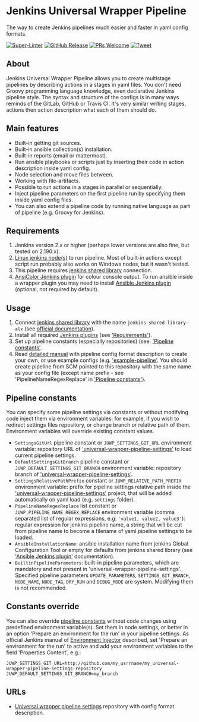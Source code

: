 # Jenkins Universal Wrapper Pipeline

The way to create Jenkins pipelines much easier and faster in yaml config formats.

[![Super-Linter](https://github.com/alexanderbazhenoff/jenkins-universal-wrapper-pipeline/actions/workflows/super-linter.yml/badge.svg?branch=main)](https://github.com/marketplace/actions/super-linter)
[![GitHub Release](https://img.shields.io/github/v/release/alexanderbazhenoff/jenkins-universal-wrapper-pipeline)](https://github.com/alexanderbazhenoff/jenkins-universal-wrapper-pipeline/releases)
[![PRs Welcome](https://img.shields.io/badge/PRs-welcome-brightgreen.svg?style=flat-square)](https://makeapullrequest.com)
[![Tweet](https://img.shields.io/twitter/url/http/shields.io.svg?style=social)](https://twitter.com/intent/tweet?text=Create+your+pipelines+easier+and+faster%21%20&url=https://github.com/alexanderbazhenoff/jenkins-universal-wrapper-pipeline&hashtags=devops,cicd,jenkins,ansible,yaml)

## About

Jenkins Universal Wrapper Pipeline allows you to create multistage pipelines by describing actions in a stages in yaml
files. You don't need Groovy programming language knowledge, even declarative Jenkins pipeline style. The syntax and
structure of the configs is in many ways reminds of the GitLab, GitHub or Travis CI. It's very similar writing stages,
actions then action description what each of them should do.

## Main features

- Built-in getting git sources.
- Built-in ansible collection(s) installation.
- Built-in reports (email or mattermost).
- Run ansible playbooks or scripts just by inserting their code in action description inside yaml config.
- Node selection and move files between.
- Working with file-artifacts.
- Possible to run actions in a stages in parallel or sequentially.
- Inject pipeline parameters on the first pipeline run by specifying them inside yaml config files.
- You can also extend a pipeline code by running native language as part of pipeline (e.g. Groovy for Jenkins).

## Requirements

1. Jenkins version 2.x or higher (perhaps lower versions are also fine, but tested on 2.190.x).
2. [Linux jenkins node(s)](https://www.jenkins.io/doc/book/installing/linux/) to run pipeline. Most of built-in actions
   except script run probably also works on Windows nodes, but it wasn't tested.
3. This pipeline requires [jenkins shared library](https://github.com/alexanderbazhenoff/jenkins-shared-library)
   connection.
4. [AnsiColor Jenkins plugin](https://plugins.jenkins.io/ansicolor/) for colour console output.
To run ansible inside a wrapper plugin you may need to install
   [Ansible Jenkins plugin](https://plugins.jenkins.io/ansible/) (optional, not required by default).

## Usage

1. Connect [jenkins shared library](https://github.com/alexanderbazhenoff/jenkins-shared-library) with the
   name `jenkins-shared-library-alx` (see
   [official documentation](https://www.jenkins.io/doc/book/pipeline/shared-libraries/#global-shared-libraries)).
2. Install all required [Jenkins plugins](https://www.jenkins.io/doc/book/managing/plugins/) (see
   ['Requirements'](#requirements)).
3. Set up pipeline constants (especially repositories) (see. ['Pipeline constants'](#pipeline-constants).
4. Read [detailed manual](https://github.com/alexanderbazhenoff/universal-wrapper-pipeline-settings) with pipeline
   config format description to create your own, or use example configs (e.g.
   ['example-pipeline'](https://github.com/alexanderbazhenoff/universal-wrapper-pipeline-settings/blob/main/settings/example-pipeline.yaml).
   You should create pipeline from SCM pointed to this repository with the same name as your config file (except name
   prefix - see 'PipelineNameRegexReplace' in ['Pipeline constants'](#pipeline-constants)).

## Pipeline constants

You can specify some pipeline settings via constants or without modifying code inject them via environment variables:
for example, if you wish to redirect settings files repository, or change branch or relative path of them.
Environment variables will override existing constant values.

- `SettingsGitUrl` pipeline constant or `JUWP_SETTINGS_GIT_URL` environment variable: repository URL of
  ['universal-wrapper-pipeline-settings'](https://github.com/alexanderbazhenoff/universal-wrapper-pipeline-settings/tree/main)
  to load current pipeline settings.
- `DefaultSettingsGitBranch` pipeline constant or `JUWP_DEFAULT_SETTINGS_GIT_BRANCH` environment variable: repository
  branch of
  ['universal-wrapper-pipeline-settings'](https://github.com/alexanderbazhenoff/universal-wrapper-pipeline-settings/tree/main).
- `SettingsRelativePathPrefix` constant or `JUWP_RELATIVE_PATH_PREFIX` environment variable: prefix for pipeline
  settings relative path inside the
  ['universal-wrapper-pipeline-settings'](https://github.com/alexanderbazhenoff/universal-wrapper-pipeline-settings/tree/main)
  project, that will be added automatically on yaml load (e.g. `settings` folder).
- `PipelineNameRegexReplace` list constant or `JUWP_PIPELINE_NAME_REGEX_REPLACE` environment variable (comma separated
  list of regular expressions, e.g: `'value1, value2, value3'`): regular expression for jenkins pipeline name, a
  string that will be cut from pipeline name to become a filename of yaml pipeline settings to be loaded.
- `AnsibleInstallationName`: ansible installation name from jenkins Global Configuration Tool or empty for defaults from
  jenkins shared library (see ['Ansible Jenkins plugin'](https://plugins.jenkins.io/ansible/) documentation).
- `BuiltinPipelineParameters`: built-in pipeline parameters, which are mandatory and not present in
  'universal-wrapper-pipeline-settings'. Specified pipeline parameters `UPDATE_PARAMETERS`, `SETTINGS_GIT_BRANCH`,
  `NODE_NAME`, `NODE_TAG`, `DRY_RUN` and `DEBUG_MODE` are system. Modifying them is not recommended.

## Constants override

You can also override [pipeline constants](#pipeline-constants) without code changes using predefined environment
variable(s). Set them in node settings, or better in an option 'Prepare an environment for the run' in your pipeline
settings. As official Jenkins manual of [Environment Injector](https://plugins.jenkins.io/envinject/)
described, set 'Prepare an environment for the run' to active and add your environment variables to the field
'Properties Content', e.g.:

```properties
JUWP_SETTINGS_GIT_URL=http://github.com/my_usrrname/my_universal-wrapper-pipeline-settings-repository
JUWP_DEFAULT_SETTINGS_GIT_BRANCH=my_branch
```

## URLs

- [Universal wrapper pipeline settings](https://github.com/alexanderbazhenoff/universal-wrapper-pipeline-settings/tree/main)
  repository with config format description.
